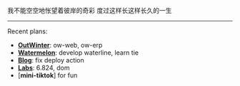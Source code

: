 我不能空空地怅望着彼岸的奇彩
度过这样长这样长久的一生

--- 

Recent plans:
- [**OutWinter**](https://github.com/outwinter): ow-web, ow-erp
- [**Watermelon**](https://github.com/Watermelon-Family): develop waterline, learn tie
- [**Blog**](https://plalyy.github.io/): fix deploy action
- [**Labs**](https://github.com/labs): 6.824, dom
- [**mini-tiktok**] for fun
